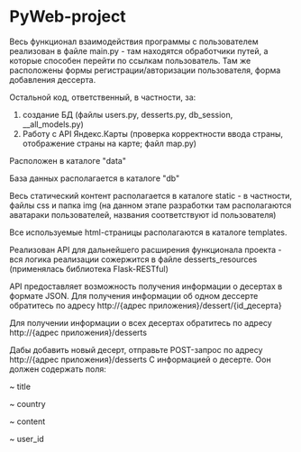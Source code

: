 # PyWeb-project

Весь функционал взаимодействия программы с пользователем реализован в файле main.py - там находятся обработчики путей, а которые способен перейти по ссылкам пользователь. Там же расположены формы регистрации/авторизации пользователя, форма добавления дессерта.

Остальной код, ответственный, в частности, за:
1) создание БД (файлы users.py, desserts.py, db_session, __all_models.py)
2) Работу с API Яндекс.Карты (проверка корректности ввода страны, отображение страны на карте; файл map.py)

Расположен в каталоге "data"

База данных располагается в каталоге "db"

Весь статический контент располагается в каталоге static - в частности, файлы css и папка img (на данном этапе разработки там располагаются аватараки пользователей, названия соответствуют id пользователя)

Все используемые html-страницы располагаются в каталоге templates.

Реализован API для дальнейшего расширения функционала проекта - вся 
логика реализации сожержится в файле desserts_resources (применялась библиотека Flask-RESTful)

API предоставляет возможность получения информации о десертах в формате JSON.
Для получения информации об одном дессерте обратитесь по адресу
http://{адрес приложения}/dessert/{id_десерта}

Для получении информации о всех десертах обратитесь по адресу
http://{адрес приложения}/desserts

Дабы добавить новый десерт, отправьте POST-запрос по адресу
http://{адрес приложения}/desserts
С информацией о десерте. Оон должен содержать поля:

~ title

~ country

~ content

~ user_id


